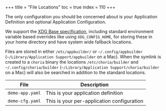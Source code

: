 +++
title = "File Locations"
toc = true
index = 110
+++

The only configuration you should be concerned about is your Application Definition and optional Application Configuration.

We support the [XDG Base specification](https://github.com/adrg/xdg#xdg-base-directory), including standard environment variable based overrides like using `XDG_CONFIG_HOME`, for storing these in your home directory and have system wide fallback locations.

Files are stored in either `/etc/appbuilder/` or `~/.config/appbuilder` (`~/Library/Application Support/appbuilder` on a Mac).  When the symlink is created to a `choria` binary the locations `/etc/choria/builder` and  `~/.config/choria/builder` (`~/Library/Application Support/choria/builder` on a Mac) will also be searched in addition to the standard locations.

| File            | Description                                |
|-----------------|--------------------------------------------|
| `demo-app.yaml` | This is your application definition        |
| `demo-cfg.yaml` | This is your per-application configuration |
